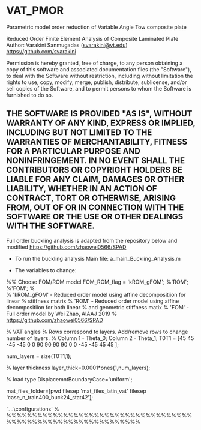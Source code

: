 # VAT_PMOR
Parametric model order reduction of Variable Angle Tow composite plate

Reduced Order Finite Element Analysis of Composite Laminated Plate
Author: Varakini Sanmugadas (svarakini@vt.edu)
<https://github.com/svarakini>

Permission is hereby granted, free of charge, to any person obtaining a
copy of this software and associated documentation files (the "Software"),
to deal with the Software without restriction, including without 
limitation the rights to use, copy, modify, merge, publish, distribute, 
sublicense, and/or sell copies of the Software, and to permit persons 
to whom the Software is furnished to do so.

THE SOFTWARE IS PROVIDED "AS IS", WITHOUT WARRANTY OF ANY KIND, EXPRESS
OR IMPLIED, INCLUDING BUT NOT LIMITED TO THE WARRANTIES OF
MERCHANTABILITY, FITNESS FOR A PARTICULAR PURPOSE AND NONINFRINGEMENT. IN
NO EVENT SHALL THE CONTRIBUTORS OR COPYRIGHT HOLDERS BE LIABLE FOR ANY
CLAIM, DAMAGES OR OTHER LIABILITY, WHETHER IN AN ACTION OF CONTRACT, TORT
OR OTHERWISE, ARISING FROM, OUT OF OR IN CONNECTION WITH THE SOFTWARE OR
THE USE OR OTHER DEALINGS WITH THE SOFTWARE. 
--------------------------------------------------------------------------

Full order buckling analysis is adapted from the repository below and
modified 
<https://github.com/zhaowei0566/SPAD>

- To run the buckling analysis
     Main file: a_main_Buckling_Analysis.m
  
- The variables to change:

%% Choose FOM/ROM model
FOM_ROM_flag = 'kROM_gFOM'; %'ROM'; %'FOM'; %  
% 'kROM_gFOM' - Reduced order model using affine decompositiion for linear
%               stiffness matrix
% 'ROM' - Reduced order model using affine decompositiion for both linear 
%         and geometric stiffness matix
% 'FOM' - Full order model by Wei Zhao, AIAAJ 2019
% https://github.com/zhaowei0566/SPAD

% VAT angles 
% Rows correspond to layers. Add/remove rows to change number of layers.
% Column 1 - Theta_0; Column 2 - Theta_1;
T0T1 = [45 45
    -45 -45
    0 0
    90 90
    90 90
    0 0
    -45 -45
    45 45
    ];

num_layers = size(T0T1,1);

% layer thickness
layer_thick=0.0001*ones(1,num_layers);

% load type
DisplacemntBoundaryCase='uniform';  

mat_files_folder=[pwd filesep 'mat_files_latin_vat' filesep 'case_n_train400_buck24_stat42'];

'..\..\configurations'
% %%%%%%%%%%%%%%%%%%%%%%%%%%%%%%%%%%%%%%%%%%%%%%%%%%%%%%%%%%%%%%

